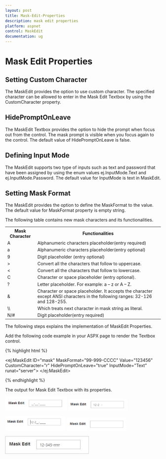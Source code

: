 ```yaml
---
layout: post
title: Mask-Edit-Properties
description: mask edit properties
platform: aspnet
control: MaskEdit
documentation: ug
---
```


# Mask Edit Properties

## Setting Custom Character

The MaskEdit provides the option to use custom character. The specified character can be allowed to enter in the Mask Edit Textbox by using the CustomCharacter property.

## HidePromptOnLeave

The MaskEdit Textbox provides the option to hide the prompt when focus out from the control. The mask prompt is visible when you focus again to the control. The default value of HidePromptOnLeave is false.

## Defining Input Mode

The MaskEdit supports two type of inputs such as text and password that have been assigned by using the enum values ej.InputMode.Text and ej.InputMode.Password. The default value for InputMode is text in MaskEdit.

## Setting Mask Format

The MaskEdit provides the option to define the MaskFormat to the value. The default value for MaskFormat property is empty string.

The following table contains new mask characters and its functionalities. 

<table>
<tr>
<th>
Mask Character</th><th>
Functionalities</th></tr>
<tr>
<td>
A</td><td>
Alphanumeric characters placeholder(entry required)</td></tr>
<tr>
<td>
a</td><td>
Alphanumeric characters placeholder(entry optional)</td></tr>
<tr>
<td>
9</td><td>
Digit placeholder (entry optional)</td></tr>
<tr>
<td>
></td><td>
Convert all the characters that follow to uppercase.</td></tr>
<tr>
<td>
<</td><td>
Convert all the characters that follow to lowercase.</td></tr>
<tr>
<td>
C</td><td>
Character or space placeholder (entry optional).</td></tr>
<tr>
<td>
?</td><td>
Letter placeholder. For example: a – z or A – Z.</td></tr>
<tr>
<td>
&</td><td>
Character or space placeholder. It accepts the character except ANSI characters in the following ranges: 32-126 and 128-255.</td></tr>
<tr>
<td>
\\</td><td>
Which treats next character in mask string as literal.</td></tr>
<tr>
<td>
N/#</td><td>
Digit placeholder(entry required)</td></tr>
</table>


The following steps explains the implementation of MaskEdit Properties.

Add the following code example in your ASPX page to render the Textbox control.

{% highlight html %}

<ej:MaskEdit ID="mask" MaskFormat="99-999-CCCC" Value="123456" CustomCharacter="r" HidePromptOnLeave="true" InputMode="Text"  runat="server"> </ej:MaskEdit>


{% endhighlight %}



The output for Mask Edit Textbox with its properties.

![](Mask-Edit-Properties_images/Mask-Edit-Properties_img1.png) ![](Mask-Edit-Properties_images/Mask-Edit-Properties_img2.png)


![](Mask-Edit-Properties_images/Mask-Edit-Properties_img3.png) ![](Mask-Edit-Properties_images/Mask-Edit-Properties_img4.png)


![](Mask-Edit-Properties_images/Mask-Edit-Properties_img5.png) 